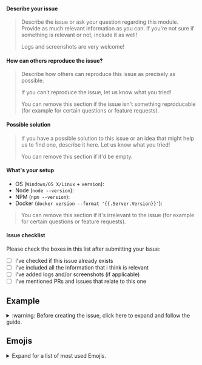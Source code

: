#### Describe your issue

> Describe the issue or ask your question regarding this module.
> Provide as much relevant information as you can. If you're not sure if something
> is relevant or not, include it as well!
>
> Logs and screenshots are very welcome!

#### How can others reproduce the issue?

> Describe how others can reproduce this issue as precisely as possible.
>
> If you can't reproduce the issue, let us know what you tried!
>
> You can remove this section if the issue isn't something reproducable
> (for example for certain questions or feature requests).

#### Possible solution

> If you have a possible solution to this issue or an idea that might
> help us to find one, describe it here. Let us know what you tried!
>
> You can remove this section if it'd be empty.

#### What's your setup

- OS (`Windows/OS X/Linux` + `version`):
- Node (`node --version`):
- NPM (`npm --version`):
- Docker (`docker version --format '{{.Server.Version}}'`):

> You can remove this section if it's irrelevant to the issue
> (for example for certain questions or feature requests).

#### Issue checklist

Please check the boxes in this list after submitting your Issue:

- [ ] I've checked if this issue already exists
- [ ] I've included all the information that i think is relevant
- [ ] I've added logs and/or screenshots (if applicable)
- [ ] I've mentioned PRs and issues that relate to this one

## Example

<details>
<summary>
:warning: Before creating the issue, click here to expand and follow the guide.
</summary>
<br>

1. Be sure to fill out **every** topic presented in this template.
If a section is not valid or useful for your issue, feel free to remove it.

2. Use the attached Checklist to make sure your issue contains all relevant information.

3. Attach a label to your issue that reflects what your issue is all about.
**When your issue concerns only a specific platform, be sure to attach the label for that platform!**

4. Please use a fitting emoji at the beginning of your issue title.

Example 1 - Report a bug:
```md
:bug: Something is not working properly
```

Example 2 - Report a performance issue:
```md
:zap: Something is slower than it should be
```

Example 3 - Report a package vulnerability or security issue:
```md
:lock: Package xy produces vulnerabilites
```

```md
:lock: User XY has access to something he shouldn't have
```

Example 4 - Report missing test coverage:
```md
:white_check_mark: Add tests for...
```

You can of course phrase your titles however you like.
Just be sure they are short, to the point and convey the general idea of the issue you are experiencing.
</details>

## Emojis

<details>
<summary>
Expand for a list of most used Emojis.
</summary>
<br>

Please prefix your Issue with an Emoji.

Ref: https://gitmoji.carloscuesta.me/

| Description              | Glyphe               | Emoji  |
|--------------------------|----------------------|--------|
| Bugfix                   | `:bug:`              | 🐛     |
| Fixing Security Issues   | `:lock:`             | 🔒     |
| Configuration releated   | `:wrench:`           | 🔧     |
| Cosmetic                 | `:lipstick:`         | 💄     |
| Dependencies Downgrade   | `:arrow_down:`       | ⬇️     |
| Dependencies Upgrade     | `:arrow_up:`         | ⬆️     |
| Formatting               | `:art:`              | 🎨     |
| Improving Performance    | `:zap:`              | ⚡️     |
| Initial commit           | `:tada:`             | 🎉     |
| Linter                   | `:rotating_light:`   | 🚨     |
| Miscellaneous            | `:package:`          | 📦     |
| New Feature              | `:sparkles:`         | ✨     |
| Refactoring Code         | `:recycle:`          | ♻️     |
| Releasing / Version tags | `:bookmark:`         | 🔖     |
| Removing Stuff           | `:fire:`             | 🔥     |
| Tests                    | `:white_check_mark:` | ✅     |
| Work In Progress (WIP)   | `:construction:`     | 🚧     |

</details>
